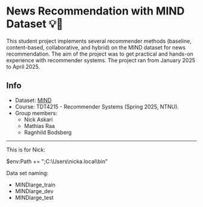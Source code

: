 # News Recommendation with MIND Dataset 💡🔎

This student project implements several recommender methods (baseline, content-based, collaborative, and hybrid) on the MIND dataset for news recommendation. The aim of the project was to get practical and hands-on experience with recommender systems. The project ran from January 2025 to April 2025.

## Info

- Dataset: [MIND](https://msnews.github.io/)
- Course: TDT4215 - Recommender Systems (Spring 2025, NTNU).
- Group members:
  - Nick Askari
  - Mathias Raa
  - Ragnhild Bodsberg

--------------------------------------------------------------------
This is for Nick:

$env:Path += ";C:\Users\nicka\.local\bin"

Data set naming:

- MINDlarge_train
- MINDlarge_dev
- MINDlarge_test
